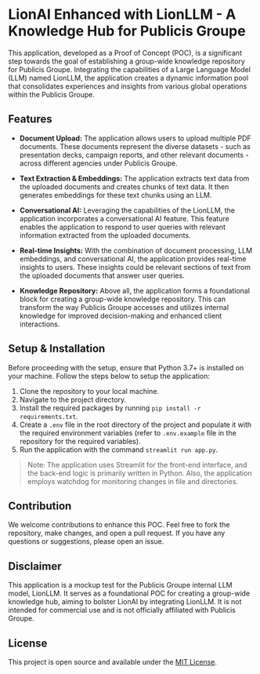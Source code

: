 # LionAI Enhanced with LionLLM - A Knowledge Hub for Publicis Groupe

This application, developed as a Proof of Concept (POC), is a significant step towards the goal of establishing a group-wide knowledge repository for Publicis Groupe. Integrating the capabilities of a Large Language Model (LLM) named LionLLM, the application creates a dynamic information pool that consolidates experiences and insights from various global operations within the Publicis Groupe.

## Features

- **Document Upload:** The application allows users to upload multiple PDF documents. These documents represent the diverse datasets - such as presentation decks, campaign reports, and other relevant documents - across different agencies under Publicis Groupe.

- **Text Extraction & Embeddings:** The application extracts text data from the uploaded documents and creates chunks of text data. It then generates embeddings for these text chunks using an LLM.

- **Conversational AI:** Leveraging the capabilities of the LionLLM, the application incorporates a conversational AI feature. This feature enables the application to respond to user queries with relevant information extracted from the uploaded documents.

- **Real-time Insights:** With the combination of document processing, LLM embeddings, and conversational AI, the application provides real-time insights to users. These insights could be relevant sections of text from the uploaded documents that answer user queries.

- **Knowledge Repository:** Above all, the application forms a foundational block for creating a group-wide knowledge repository. This can transform the way Publicis Groupe accesses and utilizes internal knowledge for improved decision-making and enhanced client interactions.

## Setup & Installation

Before proceeding with the setup, ensure that Python 3.7+ is installed on your machine. Follow the steps below to setup the application:

1. Clone the repository to your local machine.
2. Navigate to the project directory.
3. Install the required packages by running `pip install -r requirements.txt`.
4. Create a `.env` file in the root directory of the project and populate it with the required environment variables (refer to `.env.example` file in the repository for the required variables).
5. Run the application with the command `streamlit run app.py`.

> Note: The application uses Streamlit for the front-end interface, and the back-end logic is primarily written in Python. Also, the application employs watchdog for monitoring changes in file and directories.

## Contribution

We welcome contributions to enhance this POC. Feel free to fork the repository, make changes, and open a pull request. If you have any questions or suggestions, please open an issue.

## Disclaimer

This application is a mockup test for the Publicis Groupe internal LLM model, LionLLM. It serves as a foundational POC for creating a group-wide knowledge hub, aiming to bolster LionAI by integrating LionLLM. It is not intended for commercial use and is not officially affiliated with Publicis Groupe.

## License

This project is open source and available under the [MIT License](LICENSE).
